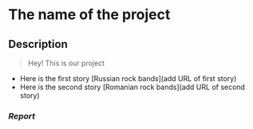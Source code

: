 # The name of the project
## Description
> Hey! This is our project

* Here is the first story [Russian rock bands](add URL of first story)
* Here is the second story [Romanian rock bands](add URL of second story)

### ***Report***
